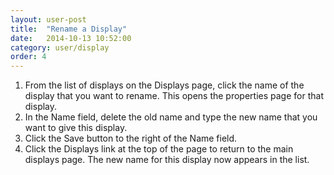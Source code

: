 ```yaml
---
layout: user-post
title:  "Rename a Display"
date:   2014-10-13 10:52:00
category: user/display
order: 4
---
```


1. From the list of displays on the Displays page, click the name of the display that you want to rename.  This opens the properties page for that display.
2. In the Name field, delete the old name and type the new name that you want to give this display.
3. Click the Save button to the right of the Name field.
4. Click the Displays link at the top of the page to return to the main displays page.  The new name for this display now appears in the list.





